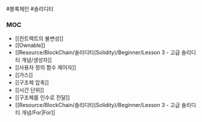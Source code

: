 ---
---

#블록체인 #솔리디티 

### MOC
+ [[컨트랙트의 불변성]]
+ [[Ownable]]
+ [[Resource/BlockChain/솔리디티(Solidity)/Beginner/Lesson 3 - 고급 솔리디티 개념/생성자]]
+ [[사용자 정의 함수 제어자]]
+ [[가스]]
+ [[구조체 압축]]
+ [[시간 단위]]
+ [[구조체를 인수로 전달]]
+ [[Resource/BlockChain/솔리디티(Solidity)/Beginner/Lesson 3 - 고급 솔리디티 개념/For|For]]